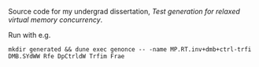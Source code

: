 Source code for my undergrad dissertation, _Test generation for relaxed virtual memory concurrency_.

Run with e.g.

```
mkdir generated && dune exec genonce -- -name MP.RT.inv+dmb+ctrl-trfi DMB.SYdWW Rfe DpCtrldW Trfim Frae
```
